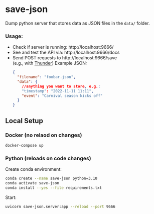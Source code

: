 # save-json
Dump python server that stores data as JSON files in the `data/` folder.

### Usage:

* Check if server is running: http://localhost:9666/
* See and test the API via: http://localhost:9666/docs
* Send POST requests to http://localhost:9666/save  
  (e.g., with [Thunder](https://marketplace.visualstudio.com/items?itemName=rangav.vscode-thunder-client))
  Example JSON: 
  ```json
  {
    "filename": "foobar.json",
    "data": {
      //anything you want to store, e.g.:
      "timestamp": "2022-11-11 11:11",
      "event": "Carnival season kicks off"
    }
  }

## Local Setup
### Docker (no relaod on changes)

```sh
docker-compose up
```

### Python (reloads on code changes)

Create conda environment:
```sh
conda create --name save-json python=3.10
conda activate save-json
conda install --yes --file requirements.txt
```

Start:
```sh
uvicorn save-json.server:app --reload --port 9666
```